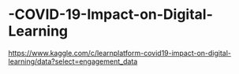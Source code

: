 # -COVID-19-Impact-on-Digital-Learning
https://www.kaggle.com/c/learnplatform-covid19-impact-on-digital-learning/data?select=engagement_data
